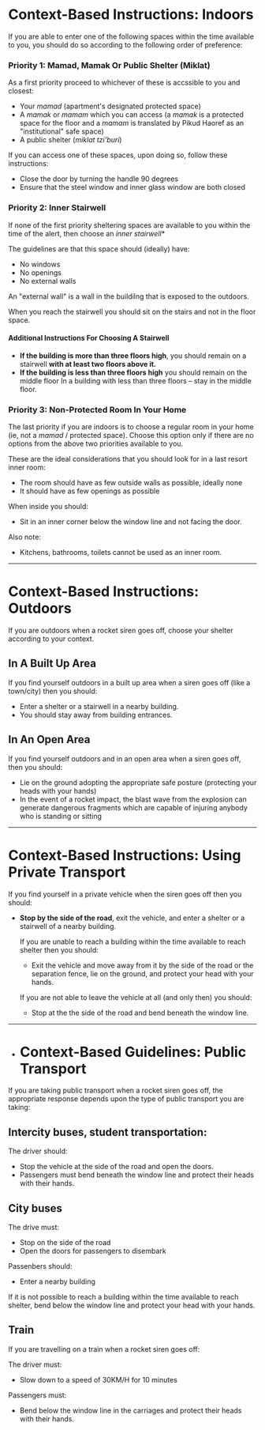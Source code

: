 # Context-Based Instructions: Indoors

If you are able to enter one of the following spaces within the time available to you, you should do so according to the following order of preference:

 ### Priority 1: Mamad, Mamak Or Public Shelter (Miklat)

 As a first priority proceed to whichever of these is accssible to you and closest:

- Your *mamad* (apartment's designated protected space)
- A *mamak* or *mamam* which you can access (a *mamak* is a protected space for the floor and a *mamam* is translated by Pikud Haoref as an "institutional" safe space)
- A public shelter (*miklat tzi'buri*)

If you can access one of these spaces, upon doing so, follow these instructions:

- Close the door by turning the handle 90 degrees
- Ensure that the steel window and inner glass window are both closed

### Priority 2: Inner Stairwell

If none of the first priority sheltering spaces are available to you within the time of the alert, then choose an *inner stairwell**

The guidelines are that this space should (ideally) have:

- No windows
- No openings
- No external walls

An "external wall" is a wall in the buildilng that is exposed to the outdoors.

When you reach the stairwell you should sit on the stairs and not in the floor space.

#### Additional Instructions For Choosing A Stairwell

- **If the building is more than three floors high**, you should remain on a stairwell **with at least two floors above it.**
- **If the building is less than three floors high** you should remain on the middle floor
 In a building with less than three floors – stay in the middle floor.

### Priority 3: Non-Protected Room In Your Home

The last priority if you are indoors is to choose a regular room in your home (ie, not a *mamad* / protected space). Choose this option only if there are no options from the above two priorities available to you.

These are the ideal considerations that you should look for in a last resort inner room:

- The room should have as few outside walls as possible, ideally none
- It should have as few openings as possible

When inside you should:

- Sit in an inner corner below the window line and not facing the door.

Also note:

- Kitchens, bathrooms, toilets cannot be used as an inner room.

---


# Context-Based Instructions: Outdoors

If you are outdoors when a rocket siren goes off, choose your shelter according to your context.

## In A Built Up Area

If you find yourself outdoors in a built up area when a siren goes off (like a town/city) then you should:

- Enter a shelter or a stairwell in a nearby building. 
- You should stay away from building entrances.

## In An Open Area

If you find yourself outdoors and in an open area when a siren goes off, then you should:

- Lie on the ground adopting the appropriate safe posture (protecting your heads with your hands)
- In the event of a rocket impact, the blast wave from the explosion can generate dangerous fragments which are capable of injuring anybody who is standing or sitting 

---

# Context-Based Instructions: Using Private Transport

If you find yourself in a private vehicle when the siren goes off then you should:

- **Stop by the side of the road**, exit the vehicle, and enter a shelter or a stairwell of a nearby building.

  If you are unable to reach a building within the time available to reach shelter then you should:
  
  - Exit the vehicle and move away from it by the side of the road or the separation fence, lie on the ground, and protect your head with your hands.
  
  If you are not able to leave the vehicle at all (and only then) you should:

  - Stop at the the side of the road and bend beneath the window line.

---

- # Context-Based Guidelines: Public Transport

If you are taking public transport when a rocket siren goes off, the appropriate response depends upon the type of public transport you are taking:

## Intercity buses, student transportation:

The driver should:

- Stop the vehicle at the side of the road and open the doors.
- Passengers must bend beneath the window line and protect their heads with their hands.

## City buses

The drive must:

- Stop on the side of the road
- Open the doors for passengers to disembark

Passenbers should:
- Enter a nearby building

If it is not possible to reach a building within the time available to reach shelter, bend below the window line and protect your head with your hands.

## Train

If you are travelling on a train when a rocket siren goes off:

The driver must:

- Slow down to a speed of 30KM/H for 10 minutes

Passengers must:

- Bend below the window line in the carriages and protect their heads with their hands.

